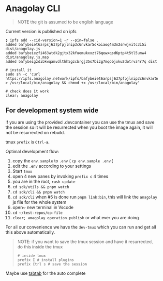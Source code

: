 
# Anagolay CLI

> NOTE the git is assumed to be english language

Current version is published on ipfs
```
❯ ipfs add --cid-version=1 -r --pin=false .
added bafybeiet6arpsj637pfpjlnip3c6nvkar5dkoiaoq4m3n2snwjvitc3i5i dist/anagolay.js
added bafybeiezfi463wtdk2gjtx32kfuemukxxzt76qewxqsd6ptp4t5tl5umw4 dist/anagolay.js.map
added bafybeigzdibkwqamvdlthh5gzcbrgj35s7bizg7mqobjxku2dotrvz4r7q dist

# install it
sudo sh -c 'curl https://ipfs.anagolay.network/ipfs/bafybeiet6arpsj637pfpjlnip3c6nvkar5dkoiaoq4m3n2snwjvitc3i5i > /usr/local/bin/anagolay && chmod +x /usr/local/bin/anagolay'

# check does it work
clear; anagolay
```

## For development system wide

if you are using the provided .devcontainer you can use the tmux and save the session so it will be resurrected when you boot the image again, it will not be resurrected on rebuild.

tmux `prefix` is `Ctrl-a`.

Optimal development flow: 

1. copy the `env.sample` to `.env` ( `cp env.sample .env` )
2. edit the `.env` according to your settings 
3. Start `tmux`
4. open 4 new panes by invoking `prefix c` 4 times
5. you are in the root, `rush update`
6. `cd sdk/utils && pnpm watch` 
7. `cd sdk/cli && pnpm watch`
8. `cd sdk/cli` when #5 is done run `pnpm link:bin`, this will link the `anagolay` js file for the whole system
9. open~ new terminal in Vscode
10. `cd ~/test-repos/op-file` 
11. `clear; anagolay operation publish` or what ever you are doing  

For all our convenience we have the `dev-tmux` which you can run and get all this above automatically.


> NOTE: if you want to save the tmux session and have it resurrected, do this inside the tmux
> ```shell
> # inside tmux
> prefix I # install plugins
> prefix Ctrl s # save the session
> ```

Maybe use [tabtab](https://github.com/mklabs/tabtab#installation) for the auto complete